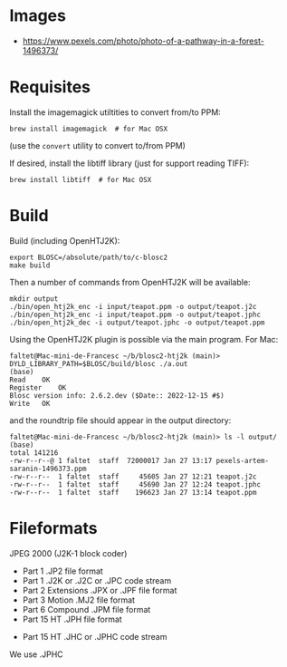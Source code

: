 
# Images

- https://www.pexels.com/photo/photo-of-a-pathway-in-a-forest-1496373/

# Requisites

Install the imagemagick utiltities to convert from/to PPM:

    brew install imagemagick  # for Mac OSX

(use the `convert` utility to convert to/from PPM)

If desired, install the libtiff library (just for support reading TIFF):

    brew install libtiff  # for Mac OSX

# Build

Build (including OpenHTJ2K):

    export BLOSC=/absolute/path/to/c-blosc2
    make build

Then a number of commands from OpenHTJ2K will be available:

    mkdir output
    ./bin/open_htj2k_enc -i input/teapot.ppm -o output/teapot.j2c
    ./bin/open_htj2k_enc -i input/teapot.ppm -o output/teapot.jphc
    ./bin/open_htj2k_dec -i output/teapot.jphc -o output/teapot.ppm

Using the OpenHTJ2K plugin is possible via the main program.  For Mac:

    faltet@Mac-mini-de-Francesc ~/b/blosc2-htj2k (main)> DYLD_LIBRARY_PATH=$BLOSC/build/blosc ./a.out                                 (base)
    Read	OK
    Register	OK
    Blosc version info: 2.6.2.dev ($Date:: 2022-12-15 #$)
    Write	OK

and the roundtrip file should appear in the output directory:

    faltet@Mac-mini-de-Francesc ~/b/blosc2-htj2k (main)> ls -l output/                                                                     (base)
    total 141216
    -rw-r--r--@ 1 faltet  staff  72000017 Jan 27 13:17 pexels-artem-saranin-1496373.ppm
    -rw-r--r--  1 faltet  staff     45605 Jan 27 12:21 teapot.j2c
    -rw-r--r--  1 faltet  staff     45690 Jan 27 12:24 teapot.jphc
    -rw-r--r--  1 faltet  staff    196623 Jan 27 13:14 teapot.ppm


# Fileformats

JPEG 2000 (J2K-1 block coder)
- Part 1 .JP2 file format
- Part 1 .J2K or .J2C or .JPC code stream
- Part 2 Extensions .JPX or .JPF file format
- Part 3 Motion .MJ2 file format
- Part 6 Compound .JPM file format
- Part 15 HT .JPH file format
* Part 15 HT .JHC or .JPHC code stream

We use .JPHC
